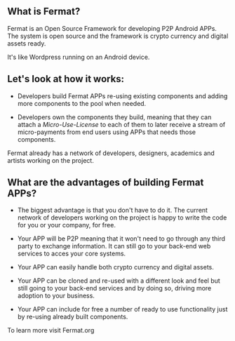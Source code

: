 

## What is Fermat?

Fermat is an Open Source Framework for developing P2P Android APPs. The system is open source and the framework is crypto currency and digital assets ready.

It's like Wordpress running on an Android device.

## Let's look at how it works: 

* Developers build Fermat APPs re-using existing components and adding more components to the pool when needed. 

* Developers own the components they build, meaning that they can attach a _Micro-Use-License_ to each of them to later receive a stream of micro-payments from end users using APPs that needs those components.

Fermat already has a network of developers, designers, academics and artists working on the project. 

## What are the advantages of building Fermat APPs?

* The biggest advantage is that you don't have to do it. The current network of developers working on the project is happy to write the code for you or your company, for free.

* Your APP will be P2P meaning that it won't need to go through any third party to exchange information. It can still go to your back-end web services to acces your core systems. 

* Your APP can easily handle both crypto currency and digital assets.

* Your APP can be cloned and re-used with a different look and feel but still going to your back-end services and by doing so, driving more adoption to your business.

* Your APP can include for free a number of ready to use functionality just by re-using already built components.

To learn more visit Fermat.org
